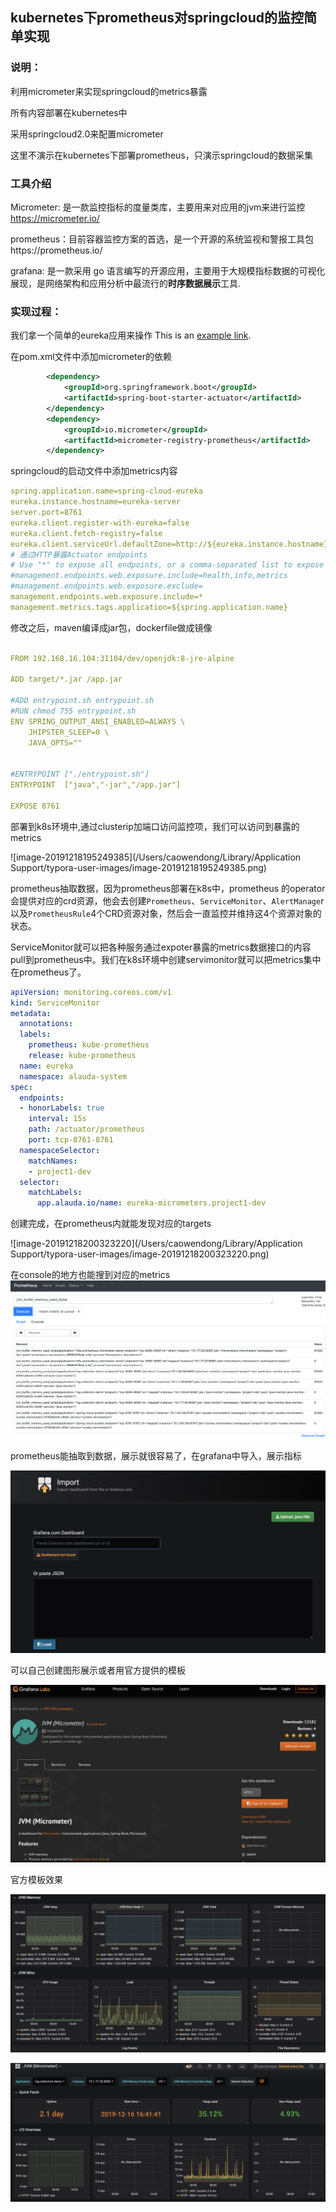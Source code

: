 ## kubernetes下prometheus对springcloud的监控简单实现

### 说明：

利用micrometer来实现springcloud的metrics暴露

所有内容部署在kubernetes中

采用springcloud2.0来配置micrometer

这里不演示在kubernetes下部署prometheus，只演示springcloud的数据采集

### 工具介绍

Micrometer: 是一款监控指标的度量类库，主要用来对应用的jvm来进行监控 https://micrometer.io/

prometheus：目前容器监控方案的首选，是一个开源的系统监视和警报工具包https://prometheus.io/

grafana: 是一款采用 go 语言编写的开源应用，主要用于大规模指标数据的可视化展现，是网络架构和应用分析中最流行的**时序数据展示**工具.

### 实现过程：

我们拿一个简单的eureka应用来操作
This is an [example link](https://github.com/cwdgit/eureka-micrometer/ "With a Title"). 

在pom.xml文件中添加micrometer的依赖

```xml
		<dependency>
            <groupId>org.springframework.boot</groupId>
            <artifactId>spring-boot-starter-actuator</artifactId>
        </dependency>
        <dependency>
            <groupId>io.micrometer</groupId>
            <artifactId>micrometer-registry-prometheus</artifactId>
        </dependency>

```



springcloud的启动文件中添加metrics内容

```yaml
spring.application.name=spring-cloud-eureka
eureka.instance.hostname=eureka-server
server.port=8761
eureka.client.register-with-eureka=false
eureka.client.fetch-registry=false
eureka.client.serviceUrl.defaultZone=http://${eureka.instance.hostname}:${server.port}/eureka/
# 通过HTTP暴露Actuator endpoints
# Use "*" to expose all endpoints, or a comma-separated list to expose selected ones
#management.endpoints.web.exposure.include=health,info,metrics
#management.endpoints.web.exposure.exclude=
management.endpoints.web.exposure.include=*
management.metrics.tags.application=${spring.application.name}

```

修改之后，maven编译成jar包，dockerfile做成镜像

```yaml
  
FROM 192.168.16.104:31104/dev/openjdk:8-jre-alpine

ADD target/*.jar /app.jar

#ADD entrypoint.sh entrypoint.sh
#RUN chmod 755 entrypoint.sh 
ENV SPRING_OUTPUT_ANSI_ENABLED=ALWAYS \
    JHIPSTER_SLEEP=0 \
    JAVA_OPTS=""


#ENTRYPOINT ["./entrypoint.sh"]
ENTRYPOINT  ["java","-jar","/app.jar"]

EXPOSE 8761
```

部署到k8s环境中,通过clusterip加端口访问监控项，我们可以访问到暴露的metrics

![image-20191218195249385](/Users/caowendong/Library/Application Support/typora-user-images/image-20191218195249385.png)

prometheus抽取数据，因为prometheus部署在k8s中，prometheus 的operator会提供对应的crd资源，他会去创建`Prometheus`、`ServiceMonitor`、`AlertManage`r以及`PrometheusRule`4个CRD资源对象，然后会一直监控并维持这4个资源对象的状态。

ServiceMonitor就可以把各种服务通过expoter暴露的metrics数据接口的内容pull到prometheus中。我们在k8s环境中创建servimonitor就可以把metrics集中在prometheus了。

```yaml
apiVersion: monitoring.coreos.com/v1
kind: ServiceMonitor
metadata:
  annotations:
  labels:
    prometheus: kube-prometheus
    release: kube-prometheus
  name: eureka
  namespace: alauda-system
spec:
  endpoints:
  - honorLabels: true
    interval: 15s
    path: /actuator/prometheus
    port: tcp-8761-8761
  namespaceSelector:
    matchNames:
    - project1-dev
  selector:
    matchLabels:
      app.alauda.io/name: eureka-micrometers.project1-dev
```

创建完成，在prometheus内就能发现对应的targets

![image-20191218200323220](/Users/caowendong/Library/Application Support/typora-user-images/image-20191218200323220.png)

在console的地方也能搜到对应的metrics![image-20191218200425976](https://github.com/cwdgit/eureka-micrometer/blob/master/image/image-20191218200425976.png)

prometheus能抽取到数据，展示就很容易了，在grafana中导入，展示指标

![image-20191218200616148](https://github.com/cwdgit/eureka-micrometer/blob/master/image/image-20191218200616148.png)

可以自己创建图形展示或者用官方提供的模板

![image-20191218200808017](https://github.com/cwdgit/eureka-micrometer/blob/master/image/image-20191218200808017.png)

官方模板效果

![image-20191218200921722](https://github.com/cwdgit/eureka-micrometer/blob/master/image/image-20191218200906083.png)

![image-20191218200906083](https://github.com/cwdgit/eureka-micrometer/blob/master/image/image-20191218200921722.png)

